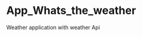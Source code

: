 # App_Whats_the_weather
Weather application with weather  Api   

































































































































  

















